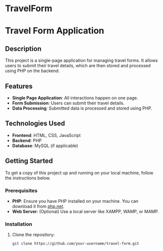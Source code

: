 # TravelForm
# Travel Form Application

## Description

This project is a single-page application for managing travel forms. It allows users to submit their travel details, which are then stored and processed using PHP on the backend.

## Features

- **Single Page Application**: All interactions happen on one page.
- **Form Submission**: Users can submit their travel details.
- **Data Processing**: Submitted data is processed and stored using PHP.

## Technologies Used

- **Frontend**: HTML, CSS, JavaScript
- **Backend**: PHP
- **Database**: MySQL (if applicable)

## Getting Started

To get a copy of this project up and running on your local machine, follow the instructions below.

### Prerequisites

- **PHP**: Ensure you have PHP installed on your machine. You can download it from [php.net](https://www.php.net/).
- **Web Server**: (Optional) Use a local server like XAMPP, WAMP, or MAMP.

### Installation

1. Clone the repository:
   ```bash
   git clone https://github.com/your-username/travel-form.git

